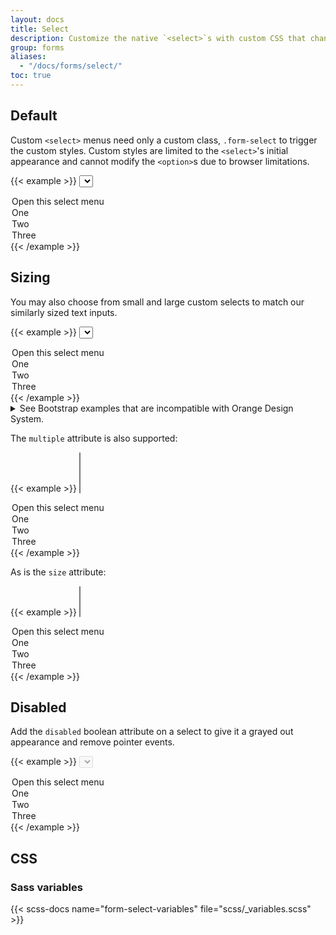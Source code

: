 ```yaml
---
layout: docs
title: Select
description: Customize the native `<select>`s with custom CSS that changes the element's initial appearance.
group: forms
aliases:
  - "/docs/forms/select/"
toc: true
---
```


## Default

Custom `<select>` menus need only a custom class, `.form-select` to trigger the custom styles. Custom styles are limited to the `<select>`'s initial appearance and cannot modify the `<option>`s due to browser limitations.

{{< example >}}
<select class="form-select" aria-label="Default select example">
  <option selected>Open this select menu</option>
  <option value="1">One</option>
  <option value="2">Two</option>
  <option value="3">Three</option>
</select>
{{< /example >}}

## Sizing

You may also choose from small and large custom selects to match our similarly sized text inputs.

{{< example >}}
<select class="form-select form-select-lg mb-3" aria-label="Large select example">
  <option selected>Open this select menu</option>
  <option value="1">One</option>
  <option value="2">Two</option>
  <option value="3">Three</option>
</select>
{{< /example >}}

<details class="mb-3">
<summary>See Bootstrap examples that are incompatible with Orange Design System.</summary>
<br>
{{< design-callout-alert >}}
This small variant should not be used because it does not respect the Orange Design System specifications.

Please refer to the [Forms guidelines](https://system.design.orange.com/0c1af118d/p/88ab5b-forms/b/599459) on the Orange Design System website.
{{< /design-callout-alert >}}

{{< example >}}
<select class="form-select form-select-sm" aria-label="Small select example">
  <option selected>Open this select menu</option>
  <option value="1">One</option>
  <option value="2">Two</option>
  <option value="3">Three</option>
</select>
{{< /example >}}
</details>

The `multiple` attribute is also supported:

{{< example >}}
<select class="form-select" multiple aria-label="Multiple select example">
  <option selected>Open this select menu</option>
  <option value="1">One</option>
  <option value="2">Two</option>
  <option value="3">Three</option>
</select>
{{< /example >}}

As is the `size` attribute:

{{< example >}}
<select class="form-select" size="3" aria-label="Size 3 select example">
  <option selected>Open this select menu</option>
  <option value="1">One</option>
  <option value="2">Two</option>
  <option value="3">Three</option>
</select>
{{< /example >}}

## Disabled

Add the `disabled` boolean attribute on a select to give it a grayed out appearance and remove pointer events.

{{< example >}}
<select class="form-select" aria-label="Disabled select example" disabled>
  <option selected>Open this select menu</option>
  <option value="1">One</option>
  <option value="2">Two</option>
  <option value="3">Three</option>
</select>
{{< /example >}}

## CSS

### Sass variables

{{< scss-docs name="form-select-variables" file="scss/_variables.scss" >}}
